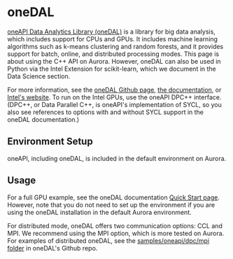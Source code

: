 # oneDAL

[oneAPI Data Analytics Library (oneDAL)](https://www.intel.com/content/www/us/en/developer/tools/oneapi/onedal.html) is a library for big data analysis, which includes support for CPUs and GPUs. It includes machine learning algorithms such as k-means clustering and random forests, and it provides support for batch, online, and distributed processing modes. This page is about using the C++ API on Aurora. However, oneDAL can also be used in Python via the Intel Extension for scikit-learn, which we document in the Data Science section. 

For more information, see the [oneDAL Github page](https://github.com/uxlfoundation/oneDAL), [the documentation](https://uxlfoundation.github.io/oneDAL/index.html), or [Intel's website](https://www.intel.com/content/www/us/en/developer/tools/oneapi/onedal.html). To run on the Intel GPUs, use the oneAPI DPC++ interface. (DPC++, or Data Parallel C++, is oneAPI's implementation of SYCL, so you also see references to options with and without SYCL support in the oneDAL documentation.) 

## Environment Setup
oneAPI, including oneDAL, is included in the default environment on Aurora. 

## Usage
For a full GPU example, see the oneDAL documentation [Quick Start page](https://uxlfoundation.github.io/oneDAL/quick-start.html). However, note that you do not need to set up the environment if you are using the oneDAL installation in the default Aurora environment. 

For distributed mode, oneDAL offers two communication options: CCL and MPI. We recommend using the MPI option, which is more tested on Aurora. For examples of distributed oneDAL, see the [samples/oneapi/dpc/mpi folder](https://github.com/uxlfoundation/oneDAL/tree/main/samples/oneapi/dpc/mpi) in oneDAL's Github repo. 

